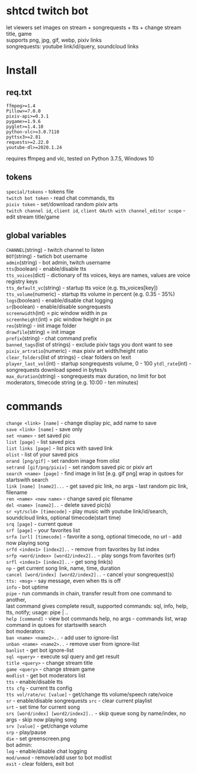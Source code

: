 # shtcd twitch bot
  
let viewers set images on stream + songrequests + tts + change stream title, game  
supports png, jpg, gif, webp, pixiv links  
songrequests: youtube link/id/query, soundcloud links  

# Install

## req.txt

```
ffmpeg>=1.4
Pillow>=7.0.0
pixiv-api>=0.3.1
pygame>=1.9.6
pyglet>=1.4.10
python-vlc>=3.0.7110
pyttsx3>=2.81
requests>=2.22.0
youtube-dl>=2020.1.24
```

requires ffmpeg and vlc, tested on Python 3.7.5, Windows 10

## tokens
`special/tokens` - tokens file  
`twitch bot token` - read chat commands, tts  
`pixiv token` - set/download random pixiv arts  
`twitch channel id`, `client id`, `client OAuth with channel_editor scope` - edit stream title/game  

## global variables

`CHANNEL`(string) - twitch channel to listen  
`BOT`(string) - twtich bot username  
`admin`(string) - bot admin, twitch username  
`tts`(boolean) - enable/disable tts  
`tts_voices`(dict) - dictionary of tts voices, keys are names, values are voice registry keys  
`tts_default_vc`(string) - startup tts voice (e.g. tts_voices[key])  
`tts_volume`(numeric) - startup tts volume in percent (e.g. 0.35 - 35%)  
`logs`(boolean) - enable/disable chat logging  
`sr`(boolean) - enable/disable songrequests  
`screenwidth`(int) = pic window width in px  
`screenheight`(int) =  pic window height in px  
`res`(string) - init image folder  
`drawfile`(string) = init image  
`prefix`(string) - chat command prefix  
`banned_tags`(list of strings) - exclude pixiv tags you dont want to see  
`pixiv_artratio`(numeric) - max pixiv art width/height ratio  
`clear_folders`(list of strings) - clear folders on !exit  
`player_last_vol`(int) - startup songrequests volume, 0 - 100
`ytdl_rate`(int) - songrequests download speed in bytes/s  
`max_duration`(string) - songrequests max duration, no limit for bot moderators, timecode string (e.g. 10:00 - ten minutes)  

# commands

`change <link> [name]` - change display pic, add name to save  
`save <link> [name]` - save only  
`set <name>` - set saved pic  
`list [page]` - list saved pics  
`list links [page]` - list pics with saved link  
`olist` - list of your saved pics  
`orand [png/gif]` - set random image from olist  
`setrand [gif/png/pixiv]` - set random saved pic or pixiv art  
`search <name> [page]` - find image in list [e.g. gif png] wrap in qutoes for startswith search  
`link [name] [name2]...` - get saved pic link, no args - last random pic link, filename  
`ren <name> <new name>` - change saved pic filename  
`del <name> [name2]..` - delete saved pic(s)  
`sr <yt/scld> [timecode]` - play music with youtube link/id/search, soundcloud links, optional timecode(start time)  
`srq [page]` - current queue  
`srf [page]` - your favorites list  
`srfa [url] [timecode]` - favorite a song, optional timecode, no url - add now playing song  
`srfd <index1> [index2]..` - remove from favorites by list index  
`srfp <word/index> [word2/index2]..` - play songs from favorites (srf)  
`srfl <index1> [index2]..` - get song link(s)  
`np` - get current song link, name, time, duration  
`cancel [word/index] [word2/index2]..` - cancel your songrequest(s)  
`tts: <msg>` - say message, even when tts is off  
`info` - bot uptime  
`pipe` - run commands in chain, transfer result from one command to another,  
last command gives complete result, supported commands: sql, info, help, tts, notify; usage: pipe <command1> | <command2>..  
`help [command]` - view bot commands help, no args - commands list, wrap command in qutoes for startswith search  
bot moderators:  
`ban <name> <name2>..` - add user to ignore-list  
`unban <name> <name2>..` - remove user from ignore-list  
`banlist` - get bot ignore-list  
`sql <query>` - execute sql query and get result  
`title <query>` - change stream title  
`game <query>` - change stream game  
`modlist` - get bot moderators list  
`tts` - enable/disable tts  
`tts cfg` - current tts config  
`tts vol/rate/vc [value]` - get/change tts volume/speech rate/voice  
`sr` - enable/disable songrequests
`src` - clear current playlist  
`srt` - set time for current song  
`srs [word/index] [word2/index2]..` - skip queue song by name/index, no args - skip now playing song  
`srv [value]` - get/change volume  
`srp` - play/pause  
`die` - set greenscreen.png  
bot admin:  
`log` - enable/disable chat logging  
`mod/unmod` - remove/add user to bot modlist  
`exit` - clear folders, exit bot  
